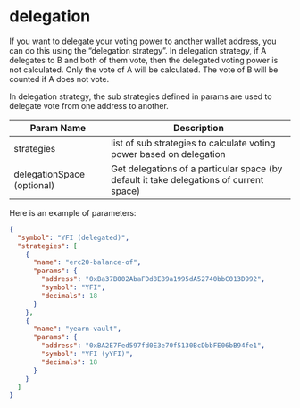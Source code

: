 # delegation

If you want to delegate your voting power to another wallet address, you can do this using the “delegation strategy”. In delegation strategy, if A delegates to B and both of them vote, then the delegated voting power is not calculated. Only the vote of A will be calculated. The vote of B will be counted if A does not vote.

In delegation strategy, the sub strategies defined in params are used to delegate vote from one address to another.

| Param Name      | Description |
| ----------- | ----------- |
| strategies      | list of sub strategies to calculate voting power based on delegation      |
| delegationSpace (optional)   | Get delegations of a particular space (by default it take delegations of current space)  |

Here is an example of parameters:

```json
{
  "symbol": "YFI (delegated)",
  "strategies": [
    {
      "name": "erc20-balance-of",
      "params": {
        "address": "0xBa37B002AbaFDd8E89a1995dA52740bbC013D992",
        "symbol": "YFI",
        "decimals": 18
      }
    },
    {
      "name": "yearn-vault",
      "params": {
        "address": "0xBA2E7Fed597fd0E3e70f5130BcDbbFE06bB94fe1",
        "symbol": "YFI (yYFI)",
        "decimals": 18
      }
    }
  ]
}

```
